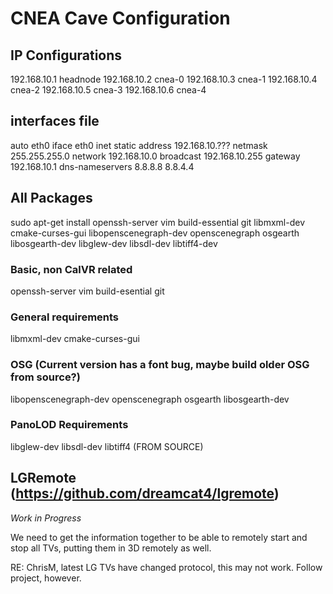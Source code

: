 # CNEA Cave Configuration

## IP Configurations
192.168.10.1    headnode
192.168.10.2    cnea-0
192.168.10.3    cnea-1
192.168.10.4    cnea-2
192.168.10.5    cnea-3
192.168.10.6    cnea-4

## interfaces file
auto eth0
iface eth0 inet static
address 192.168.10.???
netmask 255.255.255.0
network 192.168.10.0
broadcast 192.168.10.255
gateway 192.168.10.1
dns-nameservers 8.8.8.8 8.8.4.4
 
## All Packages

sudo apt-get install openssh-server vim build-essential git libmxml-dev cmake-curses-gui libopenscenegraph-dev openscenegraph osgearth libosgearth-dev libglew-dev libsdl-dev libtiff4-dev

### Basic, non CalVR related
openssh-server vim build-esential git

### General requirements  
libmxml-dev cmake-curses-gui

### OSG (Current version has a font bug, maybe build older OSG from source?)
libopenscenegraph-dev openscenegraph osgearth libosgearth-dev

### PanoLOD Requirements
libglew-dev libsdl-dev
libtiff4 (FROM SOURCE)

## LGRemote (https://github.com/dreamcat4/lgremote)

*Work in Progress* 

We need to get the information together to be able to remotely start and stop all TVs, putting them in 3D remotely as well.

RE: ChrisM, latest LG TVs have changed protocol, this may not work. Follow project, however.
